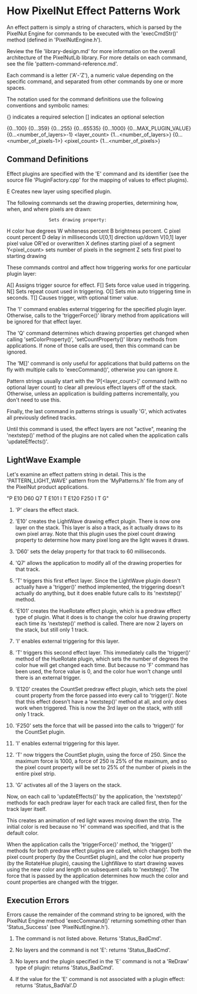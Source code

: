 How PixelNut Effect Patterns Work
===============================================================

An effect pattern is simply a string of characters, which is parsed by the PixelNut Engine for commands to be executed with the 'execCmdStr()' method (defined in 'PixelNutEngine.h').

Review the file 'library-design.md' for more information on the overall architecture of the PixelNutLib library. For more details on each command, see the file 'pattern-command-reference.md'.

Each command is a letter ('A'-'Z'), a numeric value depending on the specific command, and separated from other commands by one or more spaces.

The notation used for the command definitions use the following conventions and symbolic names:

{}                  indicates a required selection
[]                  indicates an optional selection

<percent>           {0...100}
<degrees>           {0...359}
<byteval>           {0...255}
<wordval>           {0...65535}
<force>             {0...1000}
<plugin>            {0...MAX_PLUGIN_VALUE}
<layer>             {0...<number_of_layers>-1}
<layer_count>       {1...<number_of_layers>}
<pixel>             {0...<number_of_pixels-1>}
<pixel_count>       {1...<number_of_pixels>}


Command Definitions
---------------------------------------------------------------

Effect plugins are specified with the 'E' command and its identifier (see the source file 'PluginFactory.cpp' for the mapping of values to effect plugins).

E<plugin>           Creates new layer using specified plugin.

The following commands set the drawing properties, determining how, when, and where pixels are drawn:

                    Sets drawing property:
H<degrees>            color hue degrees
W<percent>            whiteness percent
B<percent>            brightness percent.
C<percent>            pixel count percent
D<byteval>            delay in milliseconds
U[0,1]                direction up/down
V[0,1]                layer pixel value OR'ed or overwritten
X<pixel>              defines starting pixel of a segment
Y<pixel_count>        sets number of pixels in the segment
Z<pixel>              sets first pixel to starting drawing


These commands control and affect how triggering works for one particular plugin layer:

A[<byteval>]        Assigns trigger source for effect.
F[<force>]          Sets force value used in triggering.
N[<wordval>]        Sets repeat count used in triggering.
O[<wordval>]        Sets min auto triggering time in seconds.
T[<wordval>]        Causes trigger, with optional timer value.

The 'I' command enables external triggering for the specified plugin layer. Otherwise, calls to the 'triggerForce()' library method from applications will be ignored for that effect layer.

The 'Q<byteval>' command determines which drawing properties get changed when calling 'setColorProperty()', 'setCountProperty()' library methods from applications. If none of those calls are used, then this command can be ignored.

The 'M[<layer>]' command is only useful for applications that build patterns on the fly with multiple calls to 'execCommand()', otherwise you can ignore it.

Pattern strings usually start with the 'P[<layer_count>]' command (with no optional layer count) to clear all previous effect layers off of the stack. Otherwise, unless an application is building patterns incrementally, you don't need to use this.

Finally, the last command in patterns strings is usually 'G', which activates all previously defined tracks.

Until this command is used, the effect layers are not "active", meaning the 'nextstep()' method of the plugins are not called when the application calls 'updateEffects()'.


LightWave Example
---------------------------------------------------------------

Let's examine an effect pattern string in detail. This is the 'PATTERN_LIGHT_WAVE' pattern from the 'MyPatterns.h' file from any of the PixelNut product applications.

"P E10 D60 Q7 T E101 I T E120 F250 I T G"

1. 'P' clears the effect stack.

2. 'E10' creates the LightWave drawing effect plugin. There is now one layer on the stack. This layer is also a track, as it actually draws to its own pixel array. Note that this plugin uses the pixel count drawing property to determine how many pixel long are the light waves it draws.

3. 'D60' sets the delay property for that track to 60 milliseconds.

4. 'Q7' allows the application to modify all of the drawing properties for that track.

5. 'T' triggers this first effect layer. Since the LightWave plugin doesn't actually have a 'trigger()' method implemented, the triggering doesn't actually do anything, but it does enable future calls to its 'nextstep()' method.

6. 'E101' creates the HueRotate effect plugin, which is a predraw effect type of plugin. What it does is to change the color hue drawing property each time its 'nextstep()' method is called. There are now 2 layers on the stack, but still only 1 track.

7. 'I' enables external triggering for this layer.

8. 'T' triggers this second effect layer. This immediately calls the 'trigger()' method of the HueRotate plugin, which sets the number of degrees the color hue will get changed each time. But because no 'F' command has been used, the force value is 0, and the color hue won't change until there is an external trigger.

9. 'E120' creates the CountSet predraw effect plugin, which sets the pixel count property from the force passed into every call to 'trigger()'. Note that this effect doesn't have a 'nextstep()' method at all, and only does work when triggered. This is now the 3rd layer on the stack, with still only 1 track.

10. 'F250' sets the force that will be passed into the calls to 'trigger()' for the CountSet plugin.

11. 'I' enables external triggering for this layer.

12. 'T' now triggers the CountSet plugin, using the force of 250. Since the maximum force is 1000, a force of 250 is 25% of the maximum, and so the pixel count property will be set to 25% of the number of pixels in the entire pixel strip.

13. 'G' activates all of the 3 layers on the stack.

Now, on each call to 'updateEffects()' by the application, the 'nextstep()' methods for each predraw layer for each track are called first, then for the track layer itself.

This creates an animation of red light waves moving down the strip. The initial color is red because no 'H' command was specified, and that is the default color.

When the application calls the 'triggerForce()' method, the 'trigger()' methods for both predraw effect plugins are called, which changes both the pixel count property (by the CountSet plugin), and the color hue property (by the RotateHue plugin), causing the LightWave to start drawing waves using the new color and length on subsequent calls to 'nextstep()'. The force that is passed by the application determines how much the color and count properties are changed with the trigger.


Execution Errors
---------------------------------------------------------------

Errors cause the remainder of the command string to be ignored, with the PixelNut Engine method 'execCommand()' returning something other than 'Status_Success' (see 'PixelNutEngine.h').

1. The command is not listed above. Returns 'Status_BadCmd'.

2. No layers and the command is not 'E': returns 'Status_BadCmd'.

3. No layers and the plugin specified in the 'E' command is not a 'ReDraw' type of plugin: returns 'Status_BadCmd'.

4. If the <plugin> value for the 'E' command is not associated with a plugin effect: returns 'Status_BadVal'.D